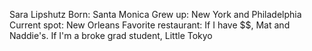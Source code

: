Sara Lipshutz
Born: Santa Monica
Grew up: New York and Philadelphia
Current spot: New Orleans
Favorite restaurant: If I have $$, Mat and Naddie's. If I'm a broke grad student, Little Tokyo

